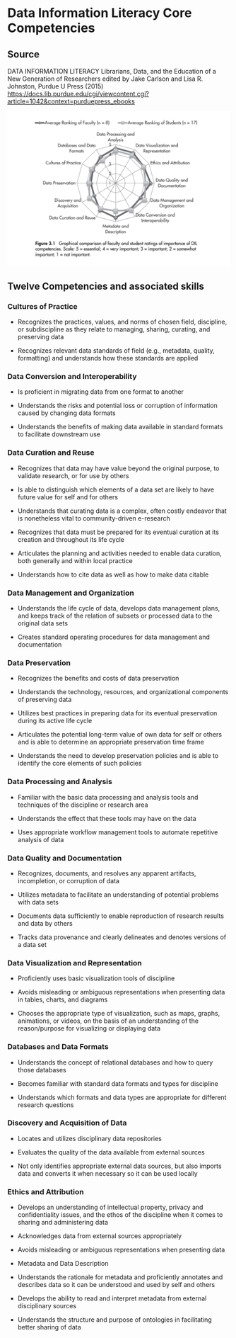 # Data Information Literacy Core Competencies

## Source

DATA INFORMATION LITERACY Librarians, Data, and the Education of a New Generation of Researchers edited by Jake Carlson and Lisa R. Johnston, Purdue U Press (2015) 
https://docs.lib.purdue.edu/cgi/viewcontent.cgi?article=1042&context=purduepress_ebooks

![carlson-johnston](./media/carlson-johnston.png)

## Twelve Competencies and associated skills

### Cultures of Practice 

- Recognizes the practices, values, and norms of chosen field, discipline, or subdiscipline as they relate to managing, sharing, curating, and preserving data 

- Recognizes relevant data standards of field (e.g., metadata, quality, formatting) and understands how these standards are applied 

### Data Conversion and Interoperability 

- Is proficient in migrating data from one format to another 

- Understands the risks and potential loss or corruption of information caused by changing data formats 

- Understands the benefits of making data available in standard formats to facilitate downstream use 

### Data Curation and Reuse 

- Recognizes that data may have value beyond the original purpose, to validate research, or for use by others 

- Is able to distinguish which elements of a data set are likely to have future value for self and for others 

- Understands that curating data is a complex, often costly endeavor that is nonetheless vital to community-driven e-research 

- Recognizes that data must be prepared for its eventual curation at its creation and throughout its life cycle 

- Articulates the planning and activities needed to enable data curation, both generally and within local practice 

- Understands how to cite data as well as how to make data citable 

### Data Management and Organization 

- Understands the life cycle of data, develops data management plans, and keeps track of the relation of subsets or processed data to the original data sets 

- Creates standard operating procedures for data management and documentation 

### Data Preservation 

- Recognizes the benefits and costs of data preservation 

- Understands the technology, resources, and organizational components of preserving data 

- Utilizes best practices in preparing data for its eventual preservation during its active life cycle 

- Articulates the potential long-term value of own data for self or others and is able to determine an appropriate preservation time frame 

- Understands the need to develop preservation policies and is able to identify the core elements of such policies 

### Data Processing and Analysis 

- Familiar with the basic data processing and analysis tools and techniques of the discipline or research area 

- Understands the effect that these tools may have on the data 

- Uses appropriate workflow management tools to automate repetitive analysis of data 

### Data Quality and Documentation 

- Recognizes, documents, and resolves any apparent artifacts, incompletion, or corruption of data 

- Utilizes metadata to facilitate an understanding of potential problems with data sets 

- Documents data sufficiently to enable reproduction of research results and data by others 

- Tracks data provenance and clearly delineates and denotes versions of a data set 

### Data Visualization and Representation 

- Proficiently uses basic visualization tools of discipline 

- Avoids misleading or ambiguous representations when presenting data in tables, charts, and diagrams 

- Chooses the appropriate type of visualization, such as maps, graphs, animations, or videos, on the basis of an understanding of the reason/purpose for visualizing or displaying data 

### Databases and Data Formats 

- Understands the concept of relational databases and how to query those databases 

- Becomes familiar with standard data formats and types for discipline 

- Understands which formats and data types are appropriate for different research questions 

### Discovery and Acquisition of Data 

- Locates and utilizes disciplinary data repositories 

- Evaluates the quality of the data available from external sources 

- Not only identifies appropriate external data sources, but also imports data and converts it when necessary so it can be used locally 

### Ethics and Attribution 

- Develops an understanding of intellectual property, privacy and confidentiality issues, and the ethos of the discipline when it comes to sharing and administering data  

- Acknowledges data from external sources appropriately  

- Avoids misleading or ambiguous representations when presenting data 

- Metadata and Data Description 

- Understands the rationale for metadata and proficiently annotates and describes data so it can be understood and used by self and others  

- Develops the ability to read and interpret metadata from external disciplinary sources  

- Understands the structure and purpose of ontologies in facilitating better sharing of data 

 